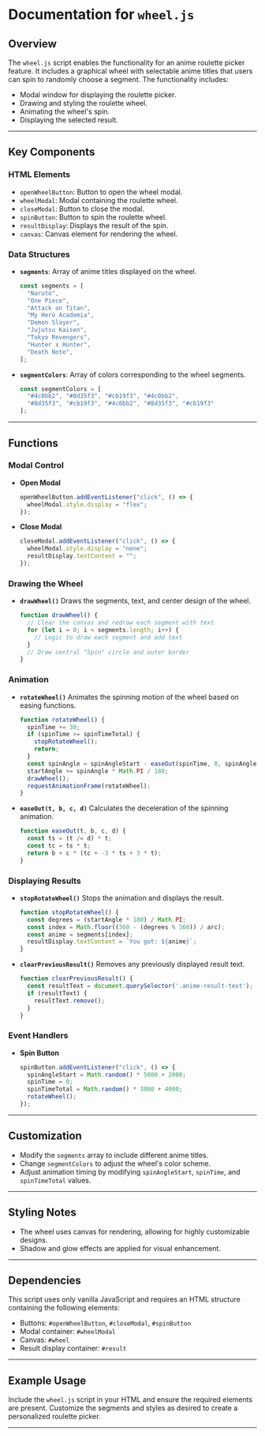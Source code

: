 # Documentation for `wheel.js` 

## Overview
The `wheel.js` script enables the functionality for an anime roulette picker feature. It includes a graphical wheel with selectable anime titles that users can spin to randomly choose a segment. The functionality includes:

- Modal window for displaying the roulette picker.
- Drawing and styling the roulette wheel.
- Animating the wheel's spin.
- Displaying the selected result.

---

## Key Components

### HTML Elements
- `openWheelButton`: Button to open the wheel modal.
- `wheelModal`: Modal containing the roulette wheel.
- `closeModal`: Button to close the modal.
- `spinButton`: Button to spin the roulette wheel.
- `resultDisplay`: Displays the result of the spin.
- `canvas`: Canvas element for rendering the wheel.

### Data Structures
- **`segments`**: Array of anime titles displayed on the wheel.
  ```javascript
  const segments = [
    "Naruto",
    "One Piece",
    "Attack on Titan",
    "My Hero Academia",
    "Demon Slayer",
    "Jujutsu Kaisen",
    "Tokyo Revengers",
    "Hunter x Hunter",
    "Death Note",
  ];
  ```
- **`segmentColors`**: Array of colors corresponding to the wheel segments.
  ```javascript
  const segmentColors = [
    "#4c0bb2", "#8d35f3", "#cb19f3", "#4c0bb2",
    "#8d35f3", "#cb19f3", "#4c0bb2", "#8d35f3", "#cb19f3"
  ];
  ```

---

## Functions

### Modal Control
- **Open Modal**
  ```javascript
  openWheelButton.addEventListener("click", () => {
    wheelModal.style.display = "flex";
  });
  ```

- **Close Modal**
  ```javascript
  closeModal.addEventListener("click", () => {
    wheelModal.style.display = "none";
    resultDisplay.textContent = "";
  });
  ```

### Drawing the Wheel
- **`drawWheel()`**
  Draws the segments, text, and center design of the wheel.
  ```javascript
  function drawWheel() {
    // Clear the canvas and redraw each segment with text
    for (let i = 0; i < segments.length; i++) {
      // Logic to draw each segment and add text
    }
    // Draw central "Spin" circle and outer border
  }
  ```

### Animation
- **`rotateWheel()`**
  Animates the spinning motion of the wheel based on easing functions.
  ```javascript
  function rotateWheel() {
    spinTime += 30;
    if (spinTime >= spinTimeTotal) {
      stopRotateWheel();
      return;
    }
    const spinAngle = spinAngleStart - easeOut(spinTime, 0, spinAngleStart, spinTimeTotal);
    startAngle += spinAngle * Math.PI / 180;
    drawWheel();
    requestAnimationFrame(rotateWheel);
  }
  ```

- **`easeOut(t, b, c, d)`**
  Calculates the deceleration of the spinning animation.
  ```javascript
  function easeOut(t, b, c, d) {
    const ts = (t /= d) * t;
    const tc = ts * t;
    return b + c * (tc + -3 * ts + 3 * t);
  }
  ```

### Displaying Results
- **`stopRotateWheel()`**
  Stops the animation and displays the result.
  ```javascript
  function stopRotateWheel() {
    const degrees = (startAngle * 180) / Math.PI;
    const index = Math.floor((360 - (degrees % 360)) / arc);
    const anime = segments[index];
    resultDisplay.textContent = `You got: ${anime}`;
  }
  ```

- **`clearPreviousResult()`**
  Removes any previously displayed result text.
  ```javascript
  function clearPreviousResult() {
    const resultText = document.querySelector('.anime-result-text');
    if (resultText) {
      resultText.remove();
    }
  }
  ```

### Event Handlers
- **Spin Button**
  ```javascript
  spinButton.addEventListener("click", () => {
    spinAngleStart = Math.random() * 5000 + 2000;
    spinTime = 0;
    spinTimeTotal = Math.random() * 3000 + 4000;
    rotateWheel();
  });
  ```

---

## Customization
- Modify the `segments` array to include different anime titles.
- Change `segmentColors` to adjust the wheel's color scheme.
- Adjust animation timing by modifying `spinAngleStart`, `spinTime`, and `spinTimeTotal` values.

---

## Styling Notes
- The wheel uses canvas for rendering, allowing for highly customizable designs.
- Shadow and glow effects are applied for visual enhancement.

---

## Dependencies
This script uses only vanilla JavaScript and requires an HTML structure containing the following elements:
- Buttons: `#openWheelButton`, `#closeModal`, `#spinButton`
- Modal container: `#wheelModal`
- Canvas: `#wheel`
- Result display container: `#result`

---

## Example Usage
Include the `wheel.js` script in your HTML and ensure the required elements are present. Customize the segments and styles as desired to create a personalized roulette picker.

---
